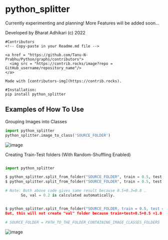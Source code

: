 # python_splitter

Currently experimenting and planning! More Features will be added soon...

Developed by Bharat Adhikari (c) 2022

```
#Contributors
<!-- Copy-paste in your Readme.md file -->

<a href = "https://github.com/Tanu-N-Prabhu/Python/graphs/contributors">
  <img src = "https://contrib.rocks/image?repo = GitHub_username/repository_name"/>
</a>

Made with [contributors-img](https://contrib.rocks).

#Installation:
pip install python_splitter

```

## Examples of How To Use 

Grouping Images into Classes
```python
import python_splitter
python_splitter.image_to_class('SOURCE_FOLDER')

```
![image](https://user-images.githubusercontent.com/51126350/201512011-056cdabf-de2f-4c00-b294-8fd31325ffe0.png)


Creating Train-Test folders (With Random-Shuffling Enabled)

```python

import python_splitter

$ python_splitter.split_from_folder("SOURCE_FOLDER", train = 0.5, test = 0.3, val = 0.2)
$ python_splitter.split_from_folder("SOURCE_FOLDER", train = 0.5, test = 0.3)

# Note: Both above code gives same result because 0.5+0.3=0.8 . 
	   So, val = 0.2 is calculated automatically.


$ python_splitter.split_from_folder("SOURCE_FOLDER, train = 0.5, test = 0.5)
But, this will not create "val" folder because train+test=0.5+0.5 =1.0

# SOURCE_FOLDER = PATH_TO_THE_FOLDER_CONTAINING_IMAGE_CLASSES_FOLDERS

```
![image](https://user-images.githubusercontent.com/51126350/201512419-305e313a-6e15-4c8c-892e-e34dec3f732e.png)
